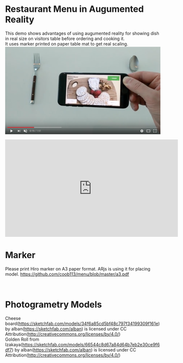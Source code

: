# Restaurant Menu in Augumented Reality
This demo shows advantages of using augumented reality for showing dish in real size on visitors table before ordering and cooking it. </br>
It uses marker printed on paper table mat to get real scaling.</br>
[![video](https://raw.githubusercontent.com/coob113/menu/master/01.png)](https://www.youtube.com/watch?v=BbouXx6oe0o)

<iframe width="560" height="315" src="https://www.youtube.com/embed/BbouXx6oe0o" frameborder="0" allowfullscreen></iframe>

# Marker
Please print Hiro marker on A3 paper format. ARjs is using it for placing model.
https://github.com/coob113/menu/blob/master/a3.pdf
</br>
</br>
</br>

# Photogrametry Models
Cheese board(https://sketchfab.com/models/34f6a85cd5bf48c797f34199309f161e) by alban(https://sketchfab.com/alban) is licensed under CC Attribution(http://creativecommons.org/licenses/by/4.0/)</br>
Golden Roll from Izakaya(https://sketchfab.com/models/66544c8d67a84d64b7eb2e30ce9f6df7) by alban(https://sketchfab.com/alban) is licensed under CC Attribution(http://creativecommons.org/licenses/by/4.0/)
